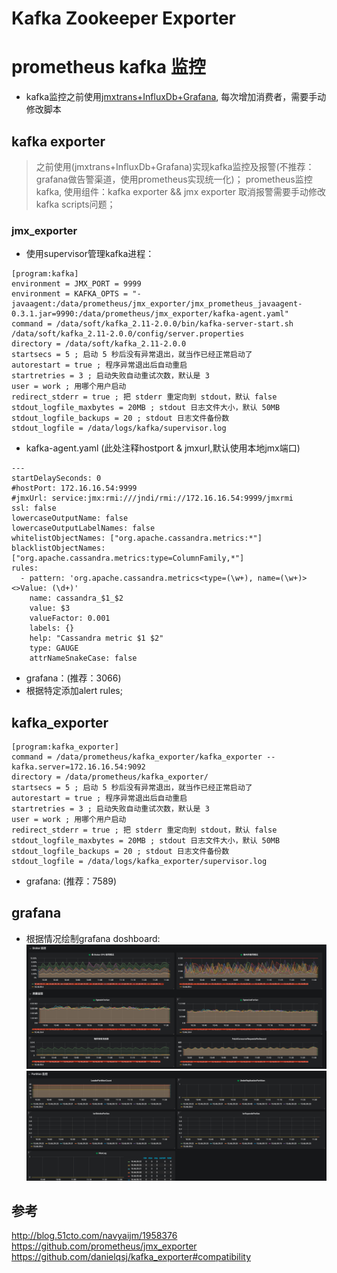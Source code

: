 # Kafka Zookeeper Exporter

# prometheus kafka 监控
* kafka监控之前使用[jmxtrans+InfluxDb+Grafana](http://blog.51cto.com/navyaijm/1958376), 每次增加消费者，需要手动修改脚本

## kafka exporter
> 之前使用(jmxtrans+InfluxDb+Grafana)实现kafka监控及报警(不推荐：grafana做告警渠道，使用prometheus实现统一化)；
> prometheus监控kafka, 使用组件：kafka exporter && jmx exporter
> 取消报警需要手动修改kafka scripts问题；

### jmx_exporter
* 使用supervisor管理kafka进程：

```
[program:kafka]
environment = JMX_PORT = 9999
environment = KAFKA_OPTS = "-javaagent:/data/prometheus/jmx_exporter/jmx_prometheus_javaagent-0.3.1.jar=9990:/data/prometheus/jmx_exporter/kafka-agent.yaml"
command = /data/soft/kafka_2.11-2.0.0/bin/kafka-server-start.sh /data/soft/kafka_2.11-2.0.0/config/server.properties
directory = /data/soft/kafka_2.11-2.0.0
startsecs = 5 ; 启动 5 秒后没有异常退出，就当作已经正常启动了
autorestart = true ; 程序异常退出后自动重启
startretries = 3 ; 启动失败自动重试次数，默认是 3
user = work ; 用哪个用户启动
redirect_stderr = true ; 把 stderr 重定向到 stdout，默认 false
stdout_logfile_maxbytes = 20MB ; stdout 日志文件大小，默认 50MB
stdout_logfile_backups = 20 ; stdout 日志文件备份数
stdout_logfile = /data/logs/kafka/supervisor.log
```

* kafka-agent.yaml
(此处注释hostport & jmxurl,默认使用本地jmx端口)

```
---
startDelaySeconds: 0
#hostPort: 172.16.16.54:9999
#jmxUrl: service:jmx:rmi:///jndi/rmi://172.16.16.54:9999/jmxrmi
ssl: false
lowercaseOutputName: false
lowercaseOutputLabelNames: false
whitelistObjectNames: ["org.apache.cassandra.metrics:*"]
blacklistObjectNames: ["org.apache.cassandra.metrics:type=ColumnFamily,*"]
rules:
  - pattern: 'org.apache.cassandra.metrics<type=(\w+), name=(\w+)><>Value: (\d+)'
    name: cassandra_$1_$2
    value: $3
    valueFactor: 0.001
    labels: {}
    help: "Cassandra metric $1 $2"
    type: GAUGE
    attrNameSnakeCase: false
```

* grafana：(推荐：3066)
* 根据特定添加alert rules;

## kafka_exporter

```
[program:kafka_exporter]
command = /data/prometheus/kafka_exporter/kafka_exporter --kafka.server=172.16.16.54:9092
directory = /data/prometheus/kafka_exporter/
startsecs = 5 ; 启动 5 秒后没有异常退出，就当作已经正常启动了
autorestart = true ; 程序异常退出后自动重启
startretries = 3 ; 启动失败自动重试次数，默认是 3
user = work ; 用哪个用户启动
redirect_stderr = true ; 把 stderr 重定向到 stdout，默认 false
stdout_logfile_maxbytes = 20MB ; stdout 日志文件大小，默认 50MB
stdout_logfile_backups = 20 ; stdout 日志文件备份数
stdout_logfile = /data/logs/kafka_exporter/supervisor.log
```

* grafana: (推荐：7589)

## grafana
* 根据情况绘制grafana doshboard:
![](https://raw.githubusercontent.com/duanyifei1937/Picture-bed/master/blog-img/kafka1.png)
![](https://raw.githubusercontent.com/duanyifei1937/Picture-bed/master/blog-img/kafka2.png)


## 参考
http://blog.51cto.com/navyaijm/1958376
https://github.com/prometheus/jmx_exporter
https://github.com/danielqsj/kafka_exporter#compatibility

